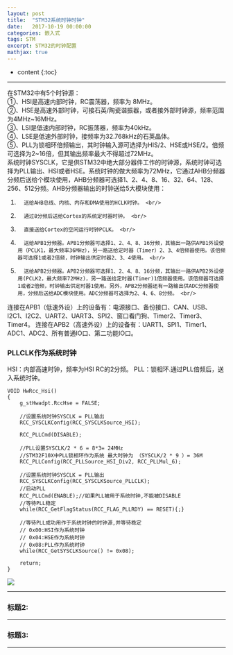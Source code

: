```yaml
---
layout: post
title:  "STM32系统时钟时钟"
date:   2017-10-19 00:00:00
categories: 嵌入式
tags: STM
excerpt: STM32的时钟配置
mathjax: true
---
```

* content
{:toc}
---

在STM32中有5个时钟源： <br/>
①、HSI是高速内部时钟，RC震荡器，频率为 8MHz。 <br/>
②、HSE是高速外部时钟，可接石英/陶瓷谐振器，或者接外部时钟源，频率范围为4MHz~16MHz。 <br/>
③、LSI是低速内部时钟，RC振荡器，频率为40kHz。 <br/>
④、LSE是低速外部时钟，接频率为32.768kHz的石英晶体。 <br/>
⑤、PLL为锁相环倍频输出，其时钟输入源可选择为HIS/2、HSE或HSE/2。倍频可选择为2~16倍，但其输出频率最大不得超过72MHz。 <br/>
系统时钟SYSCLK，它是供STM32中绝大部分器件工作的时钟源，系统时钟可选择为PLL输出、HSI或者HSE。系统时钟的做大频率为72MHz，它通过AHB分频器分频后送给个模块使用，AHB分频器可选择1、2、4、8、16、32、64、128、256、512分频。AHB分频器输出的时钟送给5大模块使用： <br/>
1.       送给AHB总线、内核、内存和DMA使用的HCLK时钟。 <br/>
2.       通过8分频后送给Cortex的系统定时器时钟。 <br/>
3.       直接送给Cortex的空闲运行时钟PCLK。 <br/>
4.       送给APB1分频器。APB1分频器可选择1、2、4、8、16分频，其输出一路供APB1外设使用（PCLK1，最大频率36MHz），另一路送给定时器（Timer）2、3、4倍频器使用。该倍频器可选择1或者2倍频，时钟输出供定时器2、3、4使用。 <br/>
5.       送给APB2分频器。APB2分频器可选择1、2、4、8、16分频，其输出一路供APB2外设使用(PCLK2，最大频率72MHz)，另一路送给定时器(Timer)1倍频器使用。该倍频器可选择1或者2倍频，时钟输出供定时器1使用。另外，APB2分频器还有一路输出供ADC分频器使用，分频后送给ADC模块使用。ADC分频器可选择为2、4、6、8分频。 <br/>
连接在APB1（低速外设）上的设备有：电源接口、备份接口、CAN、USB、I2C1、I2C2、UART2、UART3、SPI2、窗口看门狗、Timer2、Timer3、Timer4。
连接在APB2（高速外设）上的设备有：UART1、SPI1、Timer1、ADC1、ADC2、所有普通IO口、第二功能IO口。 <br/>

### PLLCLK作为系统时钟

HSI：内部高速时钟，频率为HSI RC的2分频。
PLL：锁相环.通过PLL倍频后，送入系统时钟。

```
VOID HwRcc_Hsi()
{
    g_stHwadpt.RccHse = FALSE;

    //设置系统时钟SYSCLK = PLL输出
    RCC_SYSCLKConfig(RCC_SYSCLKSource_HSI);

    RCC_PLLCmd(DISABLE);

    //PLL设置SYSCLK/2 * 6 = 8*3= 24MHz
    //STM32F10X中PLL锁相环作为系统 最大时钟为 （SYSCLK/2 * 9 ）= 36M
    RCC_PLLConfig(RCC_PLLSource_HSI_Div2, RCC_PLLMul_6);

    //设置系统时钟SYSCLK = PLL输出
    RCC_SYSCLKConfig(RCC_SYSCLKSource_PLLCLK);
    //启动PLL
    RCC_PLLCmd(ENABLE);//如果PLL被用于系统时钟,不能被DISABLE
    //等待PLL稳定
    while(RCC_GetFlagStatus(RCC_FLAG_PLLRDY) == RESET){;}

    //等待PLL成功用作于系统时钟的时钟源,并等待稳定
    // 0x00:HSI作为系统时钟
    // 0x04:HSE作为系统时钟
    // 0x08:PLL作为系统时钟
    while(RCC_GetSYSCLKSource() != 0x08);

    return;
}
```

![](http://owlypioka.bkt.clouddn.com/TIM%E6%88%AA%E5%9B%BE20171019145631.png)

---

### 标题2:




---

### 标题3:


---
